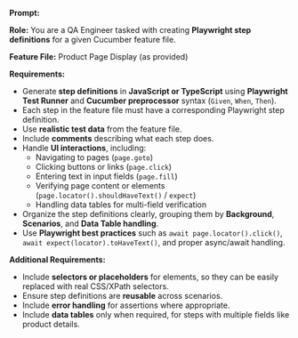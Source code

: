 **Prompt:**

**Role:** You are a QA Engineer tasked with creating **Playwright step definitions** for a given Cucumber feature file.

**Feature File:** Product Page Display (as provided)

**Requirements:**
- Generate **step definitions** in **JavaScript or TypeScript** using **Playwright Test Runner** and **Cucumber preprocessor** syntax (`Given`, `When`, `Then`).
- Each step in the feature file must have a corresponding Playwright step definition.
- Use **realistic test data** from the feature file.
- Include **comments** describing what each step does.
- Handle **UI interactions**, including:
  - Navigating to pages (`page.goto`)
  - Clicking buttons or links (`page.click`)
  - Entering text in input fields (`page.fill`)
  - Verifying page content or elements (`page.locator().shouldHaveText()` / `expect`)
  - Handling data tables for multi-field verification
- Organize the step definitions clearly, grouping them by **Background**, **Scenarios**, and **Data Table handling**.
- Use **Playwright best practices** such as `await page.locator().click()`, `await expect(locator).toHaveText()`, and proper async/await handling.

**Additional Requirements:**
- Include **selectors or placeholders** for elements, so they can be easily replaced with real CSS/XPath selectors.
- Ensure step definitions are **reusable** across scenarios.
- Include **error handling** for assertions where appropriate.
- Include **data tables** only when required, for steps with multiple fields like product details.

